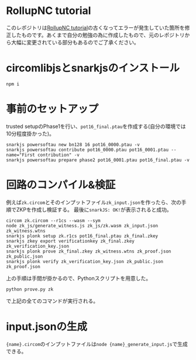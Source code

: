 # RollupNC tutorial
このレポジトリは[RollupNC tutorial](https://github.com/rollupnc/RollupNC_tutorial)の古くなってエラーが発生していた箇所を修正したものです。あくまで自分の勉強の為に作成したもので、元のレポジトリから大幅に変更されている部分もあるのでご了承ください。

# circomlibjsとsnarkjsのインストール

```
npm i
```

# 事前のセットアップ

trusted setupのPhase1を行い、`pot16_final.ptau`を作成する(自分の環境では10分程度掛かった)。
```
snarkjs powersoftau new bn128 16 pot16_0000.ptau -v
snarkjs powersoftau contribute pot16_0000.ptau pot16_0001.ptau --name="First contribution" -v
snarkjs powersoftau prepare phase2 pot16_0001.ptau pot16_final.ptau -v
```


# 回路のコンパイル&検証
例えば`zk.circom`とそのインプットファイル`zk_input.json`を作ったら、次の手順でZKPを作成し検証する。
最後に`snarkJS: OK!`が表示されると成功。
```
circom zk.circom --r1cs --wasm --sym
node zk_js/generate_witness.js zk_js/zk.wasm zk_input.json zk_witness.wtns
snarkjs plonk setup zk.r1cs pot16_final.ptau zk_final.zkey
snarkjs zkey export verificationkey zk_final.zkey zk_verification_key.json
snarkjs plonk prove zk_final.zkey zk_witness.wtns zk_proof.json zk_public.json
snarkjs plonk verify zk_verification_key.json zk_public.json zk_proof.json
```

上の手順は手間が掛かるので、Pythonスクリプトを用意した。

```
python prove.py zk
```
で上記の全てのコマンドが実行される。

# input.jsonの生成
`{name}.circom`のインプットファイルは`node {name}_generate_input.js`で生成できる。